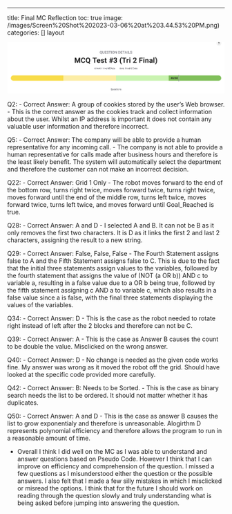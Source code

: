 --- 
title: Final MC Reflection
toc: true
image: /images/Screen%20Shot%202023-03-06%20at%203.44.53%20PM.png)
categories: []
layout

![Alt text](../images/Screen%20Shot%202023-03-06%20at%203.44.53%20PM.png)

Q2:
    - Correct Answer: A group of cookies stored by the user’s Web browser. 
      - This is the correct answer as the cookies track and collect information about the user. Whilst an IP address is important it does not contain any valuable user information and therefore incorrect.

Q5:
    - Correct Answer: The company will be able to provide a human representative for any incoming call.
      - The company is not able to provide a human representative for calls made after business hours and therefore is the least likely benefit. The system will automatically select the department and therefore the customer can not make an incorrect decision.
  

Q22:
    - Correct Answer: Grid 1 Only
      - The robot moves forward to the end of the bottom row, turns right twice, moves forward twice, turns right twice, moves forward until the end of the middle row, turns left twice, moves forward twice, turns left twice, and moves forward until Goal_Reached is true. 

Q28:
    - Correct Answer: A and D
      - I selected A and B. It can not be B as it only removes the first two characters. It is D as it links the first 2 and last 2 characters, assigning the result to a new string.

Q29:
    - Correct Answer: False, False, False
      - The Fourth Statement assigns false to A and the Fifth Statement assigns false to C. This is due to the fact that the initial three statements assign values to the variables, followed by the fourth statement that assigns the value of (NOT (a OR b)) AND c to variable a, resulting in a false value due to a OR b being true, followed by the fifth statement assigning c AND a to variable c, which also results in a false value since a is false, with the final three statements displaying the values of the variables.

Q34:
    - Correct Answer: D
      - This is the case as the robot needed to rotate right instead of left after the 2 blocks and therefore can not be C.

Q39:
    - Correct Answer: A
      - This is the case as Answer B causes the count to be double the value. Misclicked on the wrong answer. 

Q40:
    - Correct Answer: D
      - No change is needed as the given code works fine. My answer was wrong as it moved the robot off the grid. Should have looked at the specific code provided more carefully.

Q42:
    - Correct Answer: B: Needs to be Sorted.
      - This is the case as binary search needs the list to be ordered. It should not matter whether it has duplicates.

Q50:
    - Correct Answer: A and D
      - This is the case as answer B causes the list to grow exponentialy and therefore is unreasonable. Alogirthm D represents polynomial efficiency and therefore allows the program to run in a reasonable amount of time.



- Overall I think I did well on the MC as I was able to understand and answer questions based on Pseudo Code. However I think that I can improve on efficiency and comprehension of the question. I missed a few questions as I misunderstood either the question or the possible answers. I also felt that I made a few silly mistakes in which I misclicked or misread the options. I think that for the future I should work on reading through the question slowly and truly understanding what is being asked before jumping into answering the question.